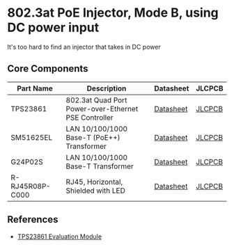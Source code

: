 # 802.3at PoE Injector, Mode B, using DC power input

It's too hard to find an injector that takes in DC power

## Core Components

| Part Name | Description | Datasheet | JLCPCB |
| - | - | - | - |
| TPS23861 | 802.3at Quad Port Power-over-Ethernet PSE Controller | [Datasheet](https://www.ti.com/lit/ds/symlink/tps23861.pdf)  | [JLCPCB](https://jlcpcb.com/partdetail/TexasInstruments-TPS23861PWR/C93245) | 
| SM51625EL | LAN 10/100/1000 Base-T (PoE++) Transformer | [Datasheet](https://wmsc.lcsc.com/wmsc/upload/file/pdf/v2/lcsc/2306061201_BOURNS-SM51625EL_C5357757.pdf) | [JLCPCB](https://jlcpcb.com/partdetail/Bourns-SM51625EL/C5357757) |
| G24P02S | LAN 10/100/1000 Base-T Transformer | [Datasheet](https://wmsc.lcsc.com/wmsc/upload/file/pdf/v2/lcsc/2302141630_JASN-G24P02S_C2827276.pdf) | [JLCPCB](https://jlcpcb.com/partdetail/Jasn-G24P02S/C2827276) |
| R-RJ45R08P-C000 | RJ45, Horizontal, Shielded with LED | [Datasheet](https://wmsc.lcsc.com/wmsc/upload/file/pdf/v2/lcsc/1912111437_Ckmtw-Shenzhen-Cankemeng-R-RJ45R08P-C000_C386757.pdf) | [JLCPCB](https://jlcpcb.com/partdetail/360864-R_RJ45R08PC000/C386757) |

## References
- [TPS23861 Evaluation Module](https://www.ti.com/lit/ug/sluuay8e/sluuay8e.pdf?ts=1722024976073&ref_url=http%253A%252F%252Fti.com%252Fproduct%252FTPS23861)

